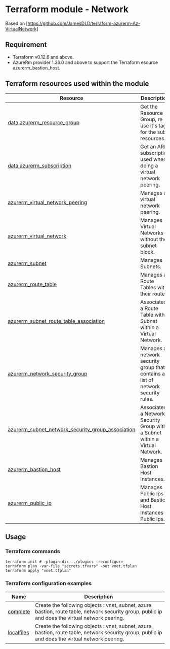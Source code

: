 # Terraform module - Network

Based on [https://github.com/JamesDLD/terraform-azurerm-Az-VirtualNetwork]

## Requirement

* Terraform v0.12.6 and above.
* AzureRm provider 1.36.0 and above to support the Terraform esource azurerm_bastion_host.

## Terraform resources used within the module

| Resource | Description |
|------|-------------|
| [data azurerm_resource_group](https://www.terraform.io/docs/providers/azurerm/d/resource_group.html) | Get the Resource Group, re use it's tags for the sub resources. |
| [data azurerm_subscription](https://www.terraform.io/docs/providers/azurerm/d/subscription.html) | Get an ARM subscription used when doing a virtual network peering. |
| [azurerm_virtual_network_peering](https://www.terraform.io/docs/providers/azurerm/r/virtual_network_peering.html) | Manages a virtual network peering. |
| [azurerm_virtual_network](https://www.terraform.io/docs/providers/azurerm/r/virtual_network.html) | Manages Virtual Networks without the subnet block. |
| [azurerm_subnet](https://www.terraform.io/docs/providers/azurerm/r/subnet.html) | Manages Subnets. |
| [azurerm_route_table](https://www.terraform.io/docs/providers/azurerm/r/route_table.html) | Manages a Route Tables with their routes. |
| [azurerm_subnet_route_table_association](https://www.terraform.io/docs/providers/azurerm/r/subnet_route_table_association.html) | Associates a Route Table with a Subnet within a Virtual Network. |
| [azurerm_network_security_group](https://www.terraform.io/docs/providers/azurerm/r/network_security_group.html) | Manages a network security group that contains a list of network security rules. |
| [azurerm_subnet_network_security_group_association](https://www.terraform.io/docs/providers/azurerm/r/subnet_network_security_group_association.html) | Associates a Network Security Group with a Subnet within a Virtual Network. |
| [azurerm_bastion_host](https://www.terraform.io/docs/providers/azurerm/r/bastion_host.html) | Manages Bastion Host Instances. |
| [azurerm_public_ip](https://www.terraform.io/docs/providers/azurerm/r/public_ip.html) | Manages Public Ips and Bastion Host Instances Public Ips. |


## Usage

### Terraform commands

```
terraform init # -plugin-dir ../plugins -reconfigure
terraform plan -var-file "secrets.tfvars" -out vnet.tfplan
terraform apply "vnet.tfplan"
```

### Terraform configuration examples

| Name | Description |
|------|-------------|
| [complete](/examples/complete/) | Create the following objects : vnet, subnet, azure bastion, route table, network security group, public ip and does the virtual network peering. |
| [localfiles](/examples/localfiles/) | Create the following objects : vnet, subnet, azure bastion, route table, network security group, public ip and does the virtual network peering. |
